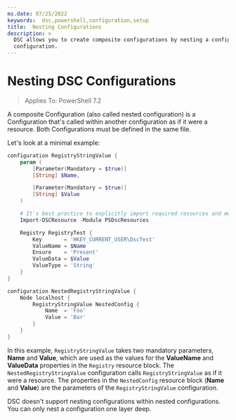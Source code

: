 ```yaml
---
ms.date: 07/25/2022
keywords:  dsc,powershell,configuration,setup
title:  Nesting Configurations
description: >
  DSC allows you to create composite configurations by nesting a configuration inside of another
  configuration.
---
```


# Nesting DSC Configurations

> Applies To: PowerShell 7.2

A composite Configuration (also called nested configuration) is a Configuration that's called
within another configuration as if it were a resource. Both Configurations must be defined in the
same file.

Let's look at a minimal example:

```powershell
configuration RegistryStringValue {
    param (
        [Parameter(Mandatory = $true)]
        [String] $Name,

        [Parameter(Mandatory = $true)]
        [String] $Value
    )

    # It's best practice to explicitly import required resources and modules.
    Import-DSCResource -Module PSDscResources

    Registry RegistryTest {
        Key       = 'HKEY_CURRENT_USER\DscTest'
        ValueName = $Name
        Ensure    = 'Present'
        ValueData = $Value
        ValueType = 'String'
    }
}

configuration NestedRegistryStringValue {
    Node localhost {
        RegistryStringValue NestedConfig {
            Name  = 'Foo'
            Value = 'Bar'
        }
    }
}
```

In this example, `RegistryStringValue` takes two mandatory parameters, **Name** and **Value**, which
are used as the values for the **ValueName** and **ValueData** properties in the `Registry` resource
block. The `NestedRegistryStringValue` configuration calls `RegistryStringValue` as if it were a
resource. The properties in the `NestedConfig` resource block (**Name** and **Value**) are the
parameters of the `RegistryStringValue` configuration.

DSC doesn't support nesting configurations within nested configurations. You can only nest a
configuration one layer deep.
